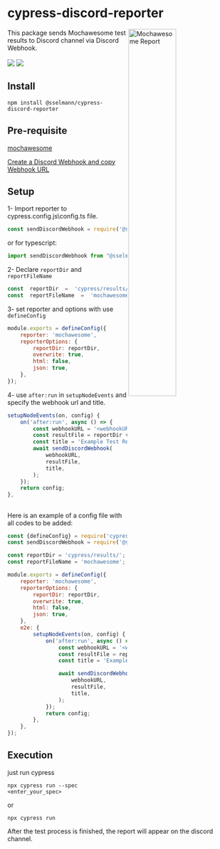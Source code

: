 # cypress-discord-reporter
<img align="right" src="https://imgur.com/sDZSmDC.png" alt="Mochawesome Report" width="46%" />
This package sends Mochawesome test results to Discord channel via Discord Webhook.
<br />
<br />
<a href="https://www.npmjs.com/package/@sselmann/cypress-discord-reporter"><img src="https://static.npmjs.com/b0f1a8318363185cc2ea6a40ac23eeb2.png"></a> <a href="https://github.com/sSelmann/Cypress-Discord-Reporter"><img src="https://github.githubassets.com/favicons/favicon.png" style="background: white"></a>

## Install

    npm install @sselmann/cypress-discord-reporter

## Pre-requisite
[mochawesome](https://www.npmjs.com/package/mochawesome)

[Create a Discord Webhook and copy Webhook URL](https://support.discord.com/hc/en-us/articles/228383668-Intro-to-Webhooks#:~:text=%C2%A0%20Facebook-,Making%20A%20Webhook,-With%20that%20in)
## Setup

1- Import reporter to cypress.config.js\config.ts file.
```js
const sendDiscordWebhook = require('@sselmann/cypress-discord-reporter');
```    
or for typescript:
```js
import sendDiscordWebhook from "@sselmann/cypress-discord-reporter";
```
    
2- Declare `reportDir` and `reportFileName`
```js
const  reportDir  =  'cypress/results/';
const  reportFileName  =  'mochawesome';
```
3- set reporter and options with use `defineConfig`
```js
module.exports = defineConfig({
    reporter: 'mochawesome',
    reporterOptions: {
        reportDir: reportDir,
        overwrite: true,
        html: false,
        json: true,
    },
});
```
4- use `after:run` in `setupNodeEvents` and specify the webhook url and title. 
```js
setupNodeEvents(on, config) {
    on('after:run', async () => {
        const webhookURL = '<webhookURL>'; // Webhook URL for Discord
        const resultFile = reportDir + reportFileName + '.json';
        const title = 'Example Test Results'; // Title for results
        await sendDiscordWebhook(
            webhookURL,
            resultFile,
            title,
        );
    });
    return config;
},
```
##
Here is an example of a config file with all codes to be added:
```js
const {defineConfig} = require('cypress');
const sendDiscordWebhook = require('@sselmann/cypress-discord-reporter');

const reportDir = 'cypress/results/';
const reportFileName = 'mochawesome';

module.exports = defineConfig({
    reporter: 'mochawesome',
    reporterOptions: {
        reportDir: reportDir,
        overwrite: true,
        html: false,
        json: true,
    },
    e2e: {
        setupNodeEvents(on, config) {
            on('after:run', async () => {
                const webhookURL = '<webhookURL>'; // Webhook URL for Discord
                const resultFile = reportDir + reportFileName + '.json';
                const title = 'Example Test Results'; // Title for results

                await sendDiscordWebhook(
                    webhookURL,
                    resultFile,
                    title,
                );
            });
            return config;
        },
    },
});
```

## Execution
just run cypress

    npx cypress run --spec <enter_your_spec>
or 

    npx cypress run

After the test process is finished, the report will appear on the discord channel.
